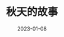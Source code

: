 ---
title: "秋天的故事"
date: "2023-01-08"
price: "50.00"
theaters: ["中国电影资料馆艺术影院"]
remark: ['学术放映', '1998']
---